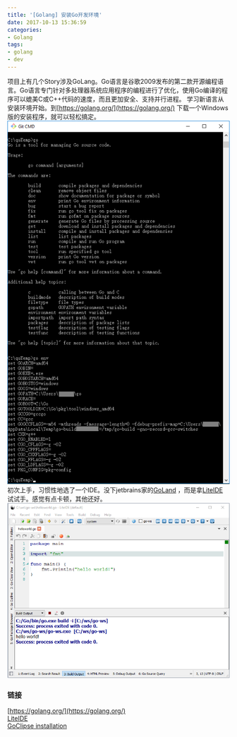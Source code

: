 ```yaml
---
title: '[Golang] 安装Go开发环境'
date: 2017-10-13 15:36:59
categories: 
- Golang
tags: 
- golang
- dev
---
```

项目上有几个Story涉及GoLang。Go语言是谷歌2009发布的第二款开源编程语言。Go语言专门针对多处理器系统应用程序的编程进行了优化，使用Go编译的程序可以媲美C或C++代码的速度，而且更加安全、支持并行进程。
学习新语言从安装环境开始。到[https://golang.org/](https://golang.org/) 下载一个Windows版的安装程序，就可以轻松搞定。
![Go Command](/images/2017/10/GoCmd.png)
初次上手，习惯性地选了一个IDE。没下jetbrains家的[GoLand](https://www.jetbrains.com/go/) ，而是拿[LiteIDE](https://github.com/visualfc/liteide) 试试手。感觉有点卡顿，其他还好。
![LiteIDE.png](/images/2017/10/LiteIDE.png)

### 链接

[https://golang.org/](https://golang.org/)  
[LiteIDE](https://github.com/visualfc/liteide)  
[GoClipse installation](https://github.com/GoClipse/goclipse/blob/latest/documentation/Installation.md)  





